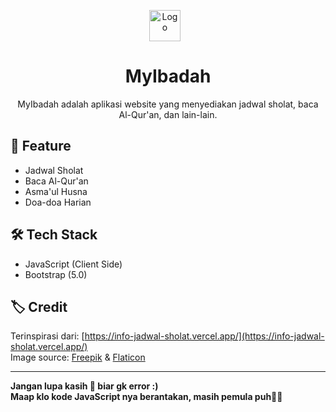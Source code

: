 <p align="center">
    <img src="https://cdn-icons-png.flaticon.com/128/4358/4358837.png" alt="Logo" width="50" height="50" style="margin-right: 10px;">
</p>
<h1 align="center">
    MyIbadah
</h2>

<p align="center">
MyIbadah adalah aplikasi website yang menyediakan jadwal sholat, baca Al-Qur'an, dan lain-lain.
</p>

## 📃 Feature

- Jadwal Sholat
- Baca Al-Qur'an
- Asma'ul Husna
- Doa-doa Harian

## 🛠️ Tech Stack

- JavaScript (Client Side)
- Bootstrap (5.0)

## 🏷️ Credit

Terinspirasi dari: [https://info-jadwal-sholat.vercel.app/](https://info-jadwal-sholat.vercel.app/)
<br>
Image source: <a href="https://freepik.com">Freepik</a> & <a href="https://flaticon.com">Flaticon</a>

---

**Jangan lupa kasih 🌟 biar gk error :)**  
**Maap klo kode JavaScript nya berantakan, masih pemula puh🙏🙇**
